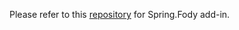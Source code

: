 Please refer to this [repository](https://github.com/jorgehmv/FodyDependencyInjection) for Spring.Fody add-in.
